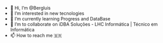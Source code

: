 - 👋 Hi, I’m @Bergluis
- 👀 I’m interested in new tecnologies
- 🌱 I’m currently learning Progress and DataBase
- 💞️ I’m to collaborate on iDBA Soluções - LHC Informática | Técnico em Informática
- 📫 How to reach me 🇧🇷

<!---
Bergluis/Bergluis is a ✨ special ✨ repository because its `README.md` (this file) appears on your GitHub profile.
You can click the Preview link to take a look at your changes.
--->
